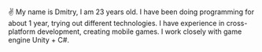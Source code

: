 ✌️ My name is Dmitry, I am 23 years old. I have been doing programming for about 1 year, trying out different technologies. I have experience in cross-platform development, creating mobile games. I work closely with game engine Unity + C#.

